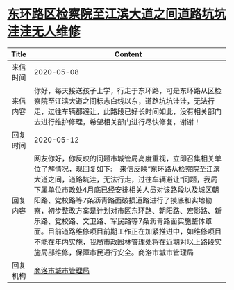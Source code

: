 # [东环路区检察院至江滨大道之间道路坑坑洼洼无人维修](http://www.shangluo.gov.cn/zmhd/ldxxxx.jsp?urltype=leadermail.LeaderMailContentUrl&wbtreeid=1112&leadermailid=5830)

| Title |                                                                                                                                   Content                                                                                                                                    |
|:-----:|------------------------------------------------------------------------------------------------------------------------------------------------------------------------------------------------------------------------------------------------------------------------------|
| 来信时间  | 2020-05-08                                                                                                                                                                                                                                                                   |
| 来信内容  | 你好，每天接送孩子上学，行走于东环路，可是东环路从区检察院至江滨大道之间标志白线以东，道路坑坑洼洼，无法行走，过往车辆都避让，此路段已好长时间如此，没有相关部门去进行维护修理，希望相关部门进行尽快修复，谢谢！                                                                                                                                                                     |
| 回复时间  | 2020-05-12                                                                                                                                                                                                                                                                   |
| 回复内容  | 网友你好，你反映的问题市城管局高度重视，立即召集相关单位了解情况，现回复如下:    来信反映“东环路从检察院至江滨大道之间，道路坑洼，无法行走，过往车辆避让”问题，我局下属单位市政处4月底已经安排相关人员对该路段以及城区朝阳路、党校路等7条沥青路面破损道路进行了摸底和实地勘察，初步整改方案是计划对市区东环路、朝阳路、宏影路、新乐路、党校路、文卫路、军民路等7条沥青路面实施整体罩面。目前道路维修项目前期工作正在加紧推进中，如维修项目不能在年内实施，我局市政园林管理处将在近期对以上路段实施局部维修，保障市民通行安全。商洛市城市管理局 |
| 回复机构  | [商洛市城市管理局](../../category/agencies/商洛市城市管理局.md)                                                                                                                                                                                                                              |